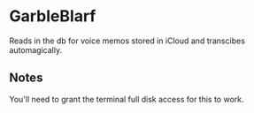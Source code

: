 # GarbleBlarf

Reads in the db for voice memos stored in iCloud and transcibes automagically.

## Notes

You'll need to grant the terminal full disk access for this to work.
